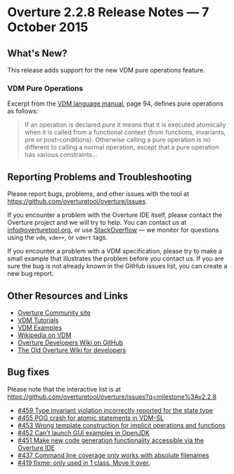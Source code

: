 # Overture 2.2.8 Release Notes — 7 October 2015

## What's New?

This release adds support for the new VDM pure operations feature.

### VDM Pure Operations

Excerpt from the [VDM language manual](https://github.com/overturetool/documentation/raw/editing/documentation/VDM10LangMan/VDM10_lang_man.pdf), page 94, defines pure operations as follows:

> If an operation is declared *pure* it means that it is executed atomically when
> it is called from a functional context (from functions, invariants, pre or
> post-conditions). Otherwise calling a pure operation is no different to calling
> a normal operation, except that a pure operation has various constraints...


## Reporting Problems and Troubleshooting

Please report bugs, problems, and other issues with the tool at <https://github.com/overturetool/overture/issues>.

If you encounter a problem with the Overture IDE itself, please contact the Overture project and we will try to help.  You can contact us at info@overturetool.org, or use [StackOverflow](http://stackoverflow.com/questions/tagged/vdm%2b%2b) — we monitor for questions using the `vdm`, `vdm++`, or `vdmrt` tags.

If you encounter a problem with a VDM specification, please try to make a small example that illustrates the problem before you contact us.  If you are sure the bug is not already known in the GitHub issues list, you can create a new bug report.


## Other Resources and Links

* [Overture Community site](http://www.overturetool.org)
* [VDM Tutorials](http://overturetool.org/documentation/tutorials.html)
* [VDM Examples](http://overturetool.org/download/examples/)
* [Wikipedia on VDM](http://en.wikipedia.org/wiki/Vienna_Development_Method)
* [Overture Developers Wiki on GitHub](https://github.com/overturetool/overture/wiki/)
* [The Old Overture Wiki for developers](http://wiki.overturetool.org)


## Bug fixes

Please note that the interactive list is at <https://github.com/overturetool/overture/issues?q=milestone%3Av2.2.8>

* [#459 Type invariant violation incorrectly reported for the state type](https://github.com/overturetool/overture/issues/459)
* [#455 POG crash for atomic statements in VDM-SL](https://github.com/overturetool/overture/issues/455)
* [#453 Wrong template construction for implicit operations and functions](https://github.com/overturetool/overture/issues/453)
* [#452 Can't launch GUI examples in OpenJDK](https://github.com/overturetool/overture/issues/452)
* [#451 Make new code generation functionality accessible via the Overture IDE](https://github.com/overturetool/overture/issues/451)
* [#437 Command line coverage only works with absolute filenames](https://github.com/overturetool/overture/issues/437)
* [#419 fixme: only used in 1 class. Move it over.](https://github.com/overturetool/overture/issues/419)

